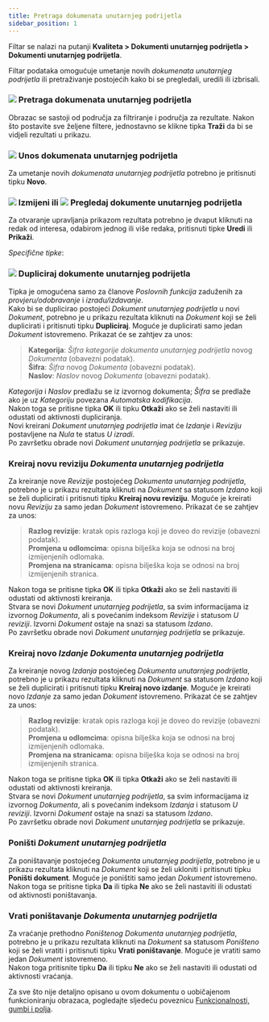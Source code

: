 ```yaml
---
title: Pretraga dokumenata unutarnjeg podrijetla
sidebar_position: 1
---
```


Filtar se nalazi na putanji **Kvaliteta > Dokumenti unutarnjeg podrijetla > Dokumenti unutarnjeg podrijetla**. 

Filtar podataka omogućuje umetanje novih *dokumenata unutarnjeg podrijetla* ili pretraživanje postojećih kako bi se pregledali, uredili ili izbrisali.   

### ![](/img/neutral/common/search.png) Pretraga dokumenata unutarnjeg podrijetla

Obrazac se sastoji od područja za filtriranje i područja za rezultate. Nakon što postavite sve željene filtere, jednostavno se klikne tipka **Traži** da bi se vidjeli rezultati u prikazu.   

### ![](/img/neutral/common/new.png) Unos dokumenata unutarnjeg podrijetla

Za umetanje novih *dokumenata unutarnjeg podrijetla* potrebno je pritisnuti tipku **Novo**.  

### ![](/img/neutral/common/edit.png) Izmijeni ili ![](/img/neutral/common/view.png) Pregledaj dokumente unutarnjeg podrijetla

Za otvaranje upravljanja prikazom rezultata potrebno je dvaput kliknuti na redak od interesa, odabirom jednog ili više redaka, pritisnuti tipke **Uredi** ili **Prikaži**.   

*Specifične tipke*: 
    
### ![](/img/neutral/common/duplicate.png) Dupliciraj dokumente unutarnjeg podrijetla

Tipka je omogućena samo za članove *Poslovnih funkcija* zaduženih za *provjeru/odobravanje* i *izradu/izdavanje*.  
Kako bi se duplicirao postojeći *Dokument unutarnjeg podrijetla* u novi *Dokument*, potrebno je u prikazu rezultata kliknuti na *Dokument* koji se želi duplicirati i pritisnuti tipku **Dupliciraj**. Moguće je duplicirati samo jedan *Dokument* istovremeno. Prikazat će se zahtjev za unos:   
> **Kategorija**: *Šifra kategorije dokumenta unutarnjeg podrijetla* novog *Dokumenta* (obavezni podatak).  
> **Šifra**: *Šifra* novog *Dokumenta* (obavezni podatak).  
> **Naslov**: *Naslov* novog *Dokumenta* (obavezni podatak).    

*Kategorija* i *Naslov* predlažu se iz izvornog dokumenta; *Šifra* se predlaže ako je uz *Kategoriju* povezana *Automatska kodifikacija*.  
Nakon toga se pritisne tipka **OK** ili tipku **Otkaži** ako se želi nastaviti ili odustati od aktivnosti dupliciranja.  
Novi kreirani *Dokument unutarnjeg podrijetla* imat će *Izdanje* i *Reviziju* postavljene na *Nula* te status *U izradi*.  
Po završetku obrade novi *Dokument unutarnjeg podrijetla* se prikazuje.  
    
### Kreiraj novu reviziju *Dokumenta unutarnjeg podrijetla*

Za kreiranje nove *Revizije* postojećeg *Dokumenta unutarnjeg podrijetla*, potrebno je u prikazu rezultata kliknuti na *Dokument* sa statusom *Izdano* koji se želi duplicirati i pritisnuti tipku **Kreiraj novu reviziju**. Moguće je kreirati novu *Reviziju* za samo jedan *Dokument* istovremeno. Prikazat će se zahtjev za unos:    
> **Razlog revizije**: kratak opis razloga koji je doveo do revizije (obavezni podatak).  
> **Promjena u odlomcima**: opisna bilješka koja se odnosi na broj izmijenjenih odlomaka.  
> **Promjena na stranicama**: opisna bilješka koja se odnosi na broj izmijenjenih stranica.    

Nakon toga se pritisne tipka **OK** ili tipka **Otkaži** ako se želi nastaviti ili odustati od aktivnosti kreiranja.  
Stvara se novi *Dokument unutarnjeg podrijetla*, sa svim informacijama iz izvornog *Dokumenta*, ali s povećanim indeksom *Revizije* i statusom *U reviziji*. Izvorni *Dokument* ostaje na snazi sa statusom *Izdano*.  
Po završetku obrade novi *Dokument unutarnjeg podrijetla* se prikazuje.  
    
### Kreiraj novo *Izdanje* *Dokumenta unutarnjeg podrijetla*

Za kreiranje novog *Izdanja* postojećeg *Dokumenta unutarnjeg podrijetla*, potrebno je u prikazu rezultata kliknuti na *Dokument* sa statusom *Izdano* koji se želi duplicirati i pritisnuti tipku **Kreiraj novo izdanje**. Moguće je kreirati novo *Izdanje* za samo jedan *Dokument* istovremeno. Prikazat će se zahtjev za unos:  
> **Razlog revizije**: kratak opis razloga koji je doveo do revizije (obavezni podatak).  
> **Promjena u odlomcima**: opisna bilješka koja se odnosi na broj izmijenjenih odlomaka.  
> **Promjena na stranicama**: opisna bilješka koja se odnosi na broj izmijenjenih stranica.    

Nakon toga se pritisne tipka **OK** ili tipka **Otkaži** ako se želi nastaviti ili odustati od aktivnosti kreiranja.  
Stvara se novi *Dokument unutarnjeg podrijetla*, sa svim informacijama iz izvornog *Dokumenta*, ali s povećanim indeksom *Izdanja* i statusom *U reviziji*. Izvorni *Dokument* ostaje na snazi sa statusom *Izdano*.  
Po završetku obrade novi *Dokument unutarnjeg podrijetla* se prikazuje.  
    
### Poništi *Dokument unutarnjeg podrijetla*  
Za poništavanje postojećeg *Dokumenta unutarnjeg podrijetla*, potrebno je u prikazu rezultata kliknuti na *Dokument* koji se želi ukloniti i pritisnuti tipku **Poništi dokument**. Moguće je poništiti samo jedan *Dokument* istovremeno.  
Nakon toga se pritisne tipka **Da** ili tipka **Ne** ako se želi nastaviti ili odustati od aktivnosti poništavanja.   
    
### Vrati poništavanje *Dokumenta unutarnjeg podrijetla*  
Za vraćanje prethodno *Poništenog* *Dokumenta unutarnjeg podrijetla*, potrebno je u prikazu rezultata kliknuti na *Dokument* sa statusom *Poništeno* koji se želi vratiti i pritisnuti tipku **Vrati poništavanje**. Moguće je vratiti samo jedan *Dokument* istovremeno.  
Nakon toga pritisnite tipku **Da** ili tipku **Ne** ako se želi nastaviti ili odustati od aktivnosti vraćanja.   

Za sve što nije detaljno opisano u ovom dokumentu o uobičajenom funkcioniranju obrazaca, pogledajte sljedeću poveznicu [Funkcionalnosti, gumbi i polja](/docs/guide/common).